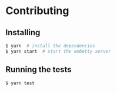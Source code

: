# Contributing

## Installing

```sh
$ yarn  # install the dependencies
$ yarn start  # start the embetty server
```

## Running the tests

```sh
$ yarn test
```
